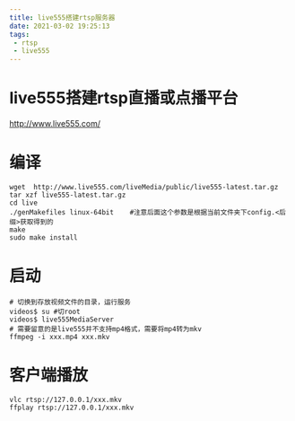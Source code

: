 ```yaml
---
title: live555搭建rtsp服务器
date: 2021-03-02 19:25:13
tags:
 - rtsp
 - live555
---
```

# live555搭建rtsp直播或点播平台

http://www.live555.com/
# 编译
```shell
wget  http://www.live555.com/liveMedia/public/live555-latest.tar.gz
tar xzf live555-latest.tar.gz
cd live
./genMakefiles linux-64bit    #注意后面这个参数是根据当前文件夹下config.<后缀>获取得到的
make
sudo make install
```
# 启动
```shell
# 切换到存放视频文件的目录，运行服务
videos$ su #切root
videos$ live555MediaServer 
# 需要留意的是live555并不支持mp4格式，需要将mp4转为mkv
ffmpeg -i xxx.mp4 xxx.mkv
```
# 客户端播放
```shell
vlc rtsp://127.0.0.1/xxx.mkv
ffplay rtsp://127.0.0.1/xxx.mkv
```

